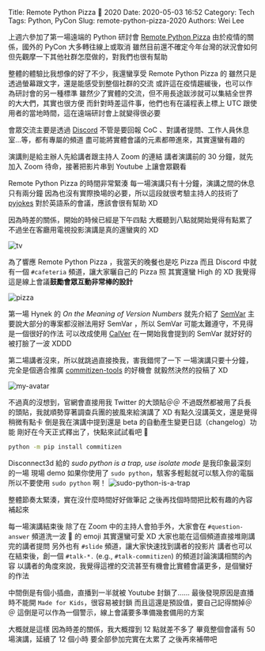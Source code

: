 Title: Remote Python Pizza 🍕 2020
Date: 2020-05-03 16:52
Category: Tech
Tags: Python, PyCon
Slug: remote-python-pizza-2020
Authors: Wei Lee

上週六參加了第一場遠端的 Python 研討會 [Remote Python Pizza](https://remote.python.pizza/)
由於疫情的關係，國外的 PyCon 大多轉往線上或取消
雖然目前還不確定今年台灣的狀況會如何
但先觀摩一下其他社群怎麼做的，對我們也很有幫助

<!--more-->

整體的體驗比我想像的好了不少，我還蠻享受 Remote Python Pizza 的
雖然只是透過螢幕跟文字，還是能感受到整個社群的交流
或許這在疫情趨緩後，也可以作為研討會的另一種標準
雖然少了實體的交流，但不用長途跋涉就可以集結全世界的大大們，其實也很方便
而針對時差這件事，他們也有在議程表上標上 UTC 跟使用者的當地時間，這在遠端研討會上就變得很必要

會眾交流主要是透過 [Discord](https://discordapp.com/)
不管是要回報 CoC 、對講者提問、工作人員休息室...等，都有專屬的頻道
盡可能將實體會議的元素都帶進來，其實還蠻有趣的

演講則是給主辦人先給講者跟主持人 Zoom 的連結
講者演講前的 30 分鐘，就先加入 Zoom 待命，接著把影片串到 Youtube 上讓會眾觀看

Remote Python Pizza 的時間非常緊湊
每一場演講只有十分鐘，演講之間的休息只有兩分鐘
因為也沒有實際換場的必要，所以這段就很考驗主持人的技術了
[pyjokes](https://pyjok.es/) 對於英語系的會議，應該會很有幫助 XD

因為時差的關係，開始的時候已經是下午四點
大概聽到八點就開始覺得有點累了
不過坐在客廳用電視投影演講是真的還蠻爽的 XD

![tv](/images/posts-image/2020-05-03-remote-python-pizza/tv.jpeg)

為了響應 Remote Python Pizza ，我當天的晚餐也是吃 Pizza
而且 Discord 中就有一個 `#cafeteria` 頻道，讓大家曬自己的 Pizza 照
其實還蠻 High 的 XD
我覺得這是線上會議**鼓勵會眾互動非常棒的設計**

![pizza](/images/posts-image/2020-05-03-remote-python-pizza/pizza.jpeg)

第一場 Hynek 的 *On the Meaning of Version Numbers* 就先介紹了 [SemVar](https://semver.org/)
主要說大部分的專案都沒辦法用好 SemVar ，所以 SemVar 可能太難遵守，不見得是一個很好的作法
可以改成使用 [CalVer](https://calver.org/)
在一開始我會提到的 SemVar 就好好的被打臉了一波 XDDD

第二場講者沒來，所以就跳過直接換我，害我錯愕了一下
一場演講只要十分鐘，完全是個適合推廣 [commitizen-tools](https://github.com/commitizen-tools) 的好機會
就毅然決然的投稿了 XD

![my-avatar](/images/posts-image/2020-05-03-remote-python-pizza/my-avatar.jpg)

不過真的沒想到，官網會直接用我 Twitter 的大頭貼＠＠
不過既然都被用了兵長的頭貼，我就順勢穿著調查兵團的披風來給演講了 XD
有點久沒講英文，還是覺得稍微有點卡
倒是我在演講中提到還是 beta 的自動產生變更日誌（changelog）功能
剛好在今天正式釋出了，快點來試試看吧 🤩

```sh
python -m pip install commitizen
```

Disconnect3d 給的 *sudo python is a trap, use isolate mode* 是我印象最深刻的一場
現場 demo 如果你使用了 `sudo python`，駭客多輕鬆就可以駭入你的電腦
所以不要使用 `sudo python` 啊！
![sudo-python-is-a-trap](/images/posts-image/2020-05-03-remote-python-pizza/sudo-python-is-a-trap.jpg)

整體節奏太緊湊，實在沒什麼時間好好做筆記
之後再找個時間把比較有趣的內容補起來

每一場演講結束後
除了在 Zoom 中的主持人會拍手外，大家會在 `#question-answer` 頻道洗一波 👏 的 emoji
其實還蠻可愛 XD
大家也能在這個頻道直接堆剛講完的講者提問
另外也有 `#slide` 頻道，讓大家快速找到講者的投影片
講者也可以在結束後，創一個 `#talk-*.` (e.g., `#talk-commitizen`) 的頻道討論演講相關的內容
以講者的角度來說，我覺得這裡的交流甚至有機會比實體會議更多，是個蠻好的作法

中間倒是有個小插曲，直播到一半就被 Youtube 封鎖了......
最後發現原因是直播時不能開 `Made for Kids`，很容易被封鎖
而且這還是預設值，要自己記得關掉＠＠
這倒是可以作為一個警示，線上會議要多準備幾套備用的方案

大概就是這樣
因為時差的關係，我大概撐到 12 點就差不多了
畢竟整個會議有 50 場演講，延續了 12 個小時
要全部參加完實在太累了
之後再來補帶吧
